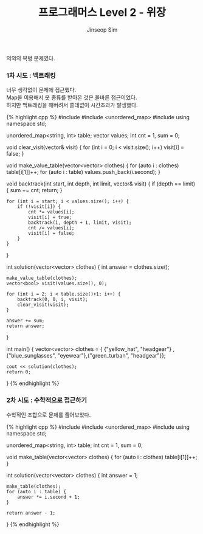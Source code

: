 ﻿---
layout: post
title: "프로그래머스 Level 2 - 위장"
categories: Programmers
tags: [cpp]
author:
  - Jinseop Sim
---

의외의 복병 문제였다.  

### 1차 시도 : 백트래킹

너무 생각없이 문제에 접근했다.  
Map을 이용해서 옷 종류를 받아온 것은 올바른 접근이었다.  
하지만 백트래킹을 해버려서 쓸데없이 시간초과가 발생했다.  

{% highlight cpp %}
#include <vector>
#include <unordered_map>
#include <iostream>
using namespace std;

unordered_map<string, int> table;
vector<int> values;
int cnt = 1, sum = 0;

void clear_visit(vector<bool>& visit) {
    for (int i = 0; i < visit.size(); i++)
        visit[i] = false;
}

void make_value_table(vector<vector<string>> clothes) {
    for (auto i : clothes)
        table[i[1]]++;
    for (auto i : table)
        values.push_back(i.second);
}

void backtrack(int start, int depth, int limit, vector<bool>& visit) {
    if (depth == limit) {
        sum += cnt;
        return;
    }

    for (int i = start; i < values.size(); i++) {
        if (!visit[i]) {
            cnt *= values[i];
            visit[i] = true;
            backtrack(i, depth + 1, limit, visit);
            cnt /= values[i];
            visit[i] = false;
        }
    }
}

int solution(vector<vector<string>> clothes) {
    int answer = clothes.size();

    make_value_table(clothes);
    vector<bool> visit(values.size(), 0);

    for (int i = 2; i < table.size()+1; i++) {
        backtrack(0, 0, i, visit);
        clear_visit(visit);
    }

    answer += sum;
    return answer;
}

int main() {
    vector<vector<string>> clothes = { {"yellow_hat", "headgear"}
        ,{"blue_sunglasses", "eyewear"},{"green_turban", "headgear"}};

    cout << solution(clothes);
    return 0;
}
{% endhighlight %}

### 2차 시도 : 수학적으로 접근하기

수학적인 조합으로 문제를 풀어보았다.  

{% highlight cpp %}
#include <vector>
#include <unordered_map>
#include <iostream>
using namespace std;

unordered_map<string, int> table;
int cnt = 1, sum = 0;

void make_table(vector<vector<string>> clothes) {
    for (auto i : clothes)
        table[i[1]]++;
}

int solution(vector<vector<string>> clothes) {
    int answer = 1;

    make_table(clothes);
    for (auto i : table) {
        answer *= i.second + 1;
    }

    return answer - 1;
}
{% endhighlight %}